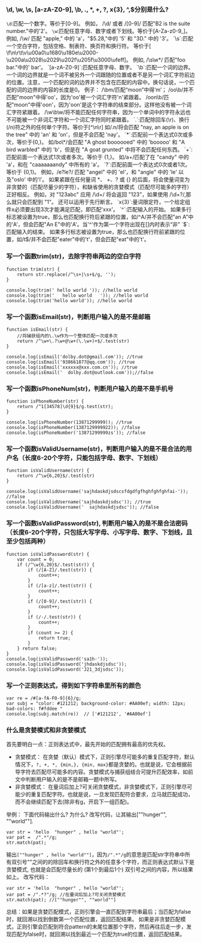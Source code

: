 ### \d, \w, \s, [a-zA-Z0-9], \b, ., *, +, ?, x{3}, ^,$分别是什么?
`\d`:匹配一个数字。等价于[0-9]。
例如， /\d/ 或者 /[0-9]/ 匹配"B2 is the suite number."中的'2'。
`\w`:匹配任意字母、数字或者下划线。等价于[A-Za-z0-9_]。
例如, /\w/ 匹配 "apple," 中的 'a'，"$5.28,"中的 '5' 和 "3D." 中的 '3'。
`\s`:匹配一个空白字符，包括空格、制表符、换页符和换行符。
等价于[ \f\n\r\t\v\u00a0\u1680\u180e\u2000-\u200a\u2028\u2029\u202f\u205f\u3000\ufeff]。
例如, /\s\w*/ 匹配"foo bar."中的' bar'。
`[a-zA-Z0-9]`:匹配任意字母、数字。
`\b`:匹配一个词的边界。
一个词的边界就是一个词不被另外一个词跟随的位置或者不是另一个词汇字符前边的位置。注意，一个匹配的词的边界并不包含在匹配的内容中。换句话说，一个匹配的词的边界的内容的长度是0。
例子：
/\bm/匹配“moon”中得‘m’；
/oo\b/并不匹配"moon"中得'oo'，因为'oo'被一个词汇字符'n'紧跟着。
/oon\b/匹配"moon"中得'oon'，因为'oon'是这个字符串的结束部分。这样他没有被一个词汇字符紧跟着。
/\w\b\w/将不能匹配任何字符串，因为一个单词中的字符永远也不可能被一个非词汇字符和一个词汇字符同时紧跟着。
`.`:匹配除回车(\r)、换行(/n)符之外的任何单个字符。等价于[^\n\r]
如/.n/将会匹配 "nay, an apple is on the tree" 中的 'an' 和 'on'，但是不会匹配 'nay'。
`*`:匹配前一个表达式0次或多次，等价于{0,}。
如/bo\*/会匹配 "A ghost boooooed" 中的 'booooo' 和 "A bird warbled" 中的 'b'，但是在 "A goat grunted" 中将不会匹配任何东西。
`+`:匹配前面一个表达式1次或者多次。等价于 {1,}。
如/a+/匹配了在 "candy" 中的 'a'，和在 "caaaaaaandy" 中所有的 'a'。
`?`:匹配前面一个表达式0次或者1次。等价于 {0,1}。
例如，/e?le?/ 匹配 "angel" 中的 'el'，和 "angle" 中的 'le' 以及"oslo' 中的'l'。
如果紧跟在任何量词 *、 +、? 或 {} 的后面，将会使量词变为非贪婪的（匹配尽量少的字符），和缺省使用的贪婪模式（匹配尽可能多的字符）正好相反。
例如，对 "123abc" 应用 /\d+/ 将会返回 "123"，如果使用 /\d+?/,那么就只会匹配到 "1"。
还可以运用于先行断言。
`x{3}`:量词限定符，一个给定组件x必须要出现3次才能满足匹配，即匹配'xxx'。
`^`:匹配输入的开始。
如果多行标志被设置为true，那么也匹配换行符后紧跟的位置，如/^A/并不会匹配"an A"中的'A'，但会匹配"An E"中的'A'。当'^'作为第一个字符出现在[]内时表示“非”
`$`:匹配输入的结束。
如果多行标志被设置为true，那么也匹配换行符前紧跟的位置，如/t$/并不会匹配"eater"中的't'，但会匹配"eat"中的't'。

### 写一个函数trim(str)，去除字符串两边的空白字符
```
function trim(str) {
    return str.replace(/^\s+|\s+$/g, '');
}

console.log(trim(' hello world ')); //hello world
console.log(trim('   hello world   ')); //hello world
console.log(trim('hello world')); //hello world
```

### 写一个函数isEmail(str)，判断用户输入的是不是邮箱
```
function isEmail(str) {
    //将捕获组内的\.\w作为一个整体匹配一次或多次
    return /^\w+\.?\w+@\w+(\.\w+)+$/.test(str)
}

console.log(isEmail('dolby.dot@gmail.com')); //true
console.log(isEmail('938661877@qq.com')); //true
console.log(isEmail('xxxxxx@xxx.com.cn')); //true
console.log(isEmail('  dolby.dot@outlook.com'));//false
```

### 写一个函数isPhoneNum(str)，判断用户输入的是不是手机号
```
function isPhoneNumber(str) {
    return /^1[34578]\d{9}$/g.test(str);
}

console.log(isPhoneNumber(13871299999)); //true
console.log(isPhoneNumber(1387129999922)); //false
console.log(isPhoneNumber('13871299999zs')); //false
```

### 写一个函数isValidUsername(str)，判断用户输入的是不是合法的用户名（长度6-20个字符，只能包括字母、数字、下划线）
```
function isValidUsername(str) {
    return /^\w{6,20}$/.test(str)
}

console.log(isValidUsername('sajhdaskdjsdscsfdgdfgfhghfghfghfai-')); //false
console.log(isValidUsername('sajhdaskdjsdsc')); //true
console.log(isValidUsername('  sajhdaskdjsdsc')); //false
```

### 写一个函数isValidPassword(str), 判断用户输入的是不是合法密码（长度6-20个字符，只包括大写字母、小写字母、数字、下划线，且至少包括两种）
```
function isValidPassword(str) {
    var count = 0;
    if (/^\w{6,20}$/.test(str)) {
        if (/[A-Z]/.test(str)) {
            count++;
        }
        if (/[a-z]/.test(str)) {
            count++;
        }
        if (/[0-9]/.test(str)) {
            count++;
        }
        if (/-/.test(str)) {
            count++;
        }
        if (count >= 2) {
            return true;
        }
    } return false;
}
console.log(isValidPassword('sa1h-'));
console.log(isValidPassword('jhdaskdjsdsc'));
console.log(isValidPassword('J21_3djsdsc'));
```

### 写一个正则表达式，得到如下字符串里所有的颜色
```
var re = /#[a-fA-F0-9]{6}/g;
var subj = "color: #121212; background-color: #AA00ef; width: 12px; bad-colors: f#fddee "
console.log(subj.match(re))  // ['#121212', '#AA00ef']
```

### 什么是贪婪模式和非贪婪模式
首先要明白一点：正则表达式中，最先开始的匹配拥有最高的优先权。
- 贪婪模式：
在贪婪（默认）模式下，正则引擎尽可能多的重复匹配字符，默认情况下，`?, +, *, {min,}, {min, max}`都是贪婪的。也就是说，它会根据前导字符去匹配尽可能多的内容。贪婪模式与捕获组结合可提升匹配效率，如前文中判断用户输入的是不是邮箱一题中所写。
- 非贪婪模式：
在量词后加上?可关闭贪婪模式，非贪婪模式下，正则引擎尽可能少的重复匹配字符。也就是说，一旦发现匹配符合要求，立马就匹配成功，而不会继续匹配下去(除非有g，开启下一组匹配)。

举例：
下面代码输出什么? 为什么? 改写代码，让其输出[""hunger"", ""world""].
```
var str = 'hello  "hunger" , hello "world"';
var pat =  /".*"/g;
str.match(pat); 
```
输出`[""hunger" , hello "world""]`，因为`/".*"/g`的意思是匹配str字符串中所有双引号""之间的的除回车和换行符之外的任意多个字符，而正则表达式默认下是贪婪模式, 也就是会匹配尽量长的 (第1个到最后1个) 双引号之间的内容，所以结果如上。
改写代码：
```
var str = 'hello  "hunger" , hello "world"';
var pat = /".*?"/g; //在量词后加上?可关闭贪婪模式
str.match(pat); //[""hunger"", ""world""]
```

总结：如果是贪婪匹配模式，正则引擎会一直匹配到字符串最后；当匹配为false时，就回溯以找到倒数第一个匹配位置，返回匹配结果。 如果是非贪婪匹配模式，正则引擎会匹配到符合pattern的末尾位置那个字符，然后再往后走一步，发现匹配为false时，就回溯以找到最近一个匹配为true的位置，返回匹配结果。